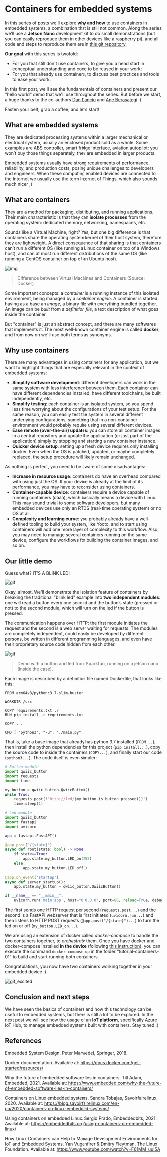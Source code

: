 # Containers for embedded systems

In this series of posts we'll explore **why and how** to use containers in embedded systems, a combination that is still not common. Along the series we’ll use a **Jetson Nano** development kit to do small demonstrations (but you can easily reproduce them in other devices like a raspberry pi), and all code and steps to reproduce them are in [this git repository](https://github.com/LeonardoSanBenitez/containers-for-embedded-systems).

**Our goal** with this series is twofold:

* For you that still don't use containers, to give you a head start in conceptual understanding and code to be reused in your work;
* For you that already use containers, to discuss best practices and tools to ease your work.

In this first post, we'll see the fundamentals of containers and present our "hello world" demo that we'll use throughout the series. But before we start, a huge thanks to the co-authors [Dan Danciu](https://www.linkedin.com/in/dan-danciu/) and [Ane Berasategi](https://www.linkedin.com/in/anebz/) :)

Fasten your belt, grab a coffee, and let’s start!

## What are embedded systems

They are dedicated processing systems within a larger mechanical or electrical system, usually an enclosed product sold as a whole. Some examples are ABS controller, smart fridge interface, aviation autopilot: you won’t buy those things separately, they are embedded in larger products.

Embedded systems usually have strong requirements of performance, reliability, and production costs, posing unique challenges to developers and engineers. When these computing enabled devices are connected to the Internet we usually use the term Internet of Things, which also sounds much nicer ;)

## What are containers

They are a method for packaging, distributing, and running applications. Their main characteristic is that they can **isolate processes** from the operating system: dedicated memory, networking, namespaces, etc.

Sounds like a Virtual Machine, right? Yes, but one big difference is that containers share the operating system kernel of their host system, therefore they are lightweight. A direct consequence of that sharing is that containers can’t run a different OS (like running a Linux container on top of a Windows host), and can at most run different distributions of the same OS (like running a CentOS container on top of an Ubuntu host).

![img](images/docker.png)

> Difference between Virtual Machines and Containers (Source: Docker)

Some important concepts: a *container* is a running instance of this isolated environment, being managed by a *container engine*. A container is started having as a base an *image*, a binary file with everything bundled together. An image can be *built* from a *definition file*, a text description of what goes inside the container.

But "container" is just an abstract concept, and there are many softwares that implements it. The most well-known container engine is called **docker**, and from now on we'll use both terms as synonyms.

## Why use containers

There are many advantages in using containers for any application, but we want to highlight things that are especially relevant in the context of embedded systems:

* **Simplify software development**: different developers can work in the same system with less interference between them. Each container can have different dependencies installed, have different toolchains, be built independently, etc.
* **Simplify testing**: each container is an isolated system, so you spend less time worrying about the configurations of your test setup. For the same reason, you can easily test the system in several different underlying configurations, something that in a non-container environment would probably require using several different devices.
* **Ease remote (over-the-air) updates**: you can store all container images in a central repository and update the application (or just part of the application) simply by stopping and starting a new container instance.
* **Quicker device setup**: setting up a fresh device requires only installing docker. Even when the OS is patched, updated, or maybe completely replaced, the setup procedure will likely remain unchanged.


As nothing is perfect, you need to be aware of some disadvantages:
* **Increase in resource usage**: containers do have an overhead compared with using just the OS. If your device is already at the limit of its performance, you may have to reconsider using containers.
* **Container-capable device**: containers require a device capable of running containers (dããã), which basically means a device with Linux. This may sound trivial to some software developers, but many embedded devices use only an RTOS (real-time operating system) or no OS at all.
* **Complexity and learning curve**: you probably already have a well-defined tooling to build your system, like Yocto, and to start using containers will add one more layer of complexity to this workflow. Also, you may need to manage several containers running on the same device, configure the workflows for building the container images, and so on.

## Our little demo

Guess what? IT’S A BLINK LED!

![gif](images/excellent.gif)

Okay, almost. We'll demonstrate the isolation feature of containers by breaking the traditional "blink led" example into **two independent modules**: one will read a button every one second and the button’s state (pressed or not) to the second module, which will turn on the led if the button is pressed.

The communication happens over HTTP: the first module initiates the request and the second is a web server waiting for requests. The modules are completely independent, could easily be developed by different persons, be written in different programming languages, and even have their proprietary source code hidden from each other.

![gif](images/demo.gif)

> Demo with a button and led from Sparkfun, running on a jetson nano (inside the case).

Each image is described by a definition file named Dockerfile, that looks like this:

```
FROM arm64v8/python:3.7-slim-buster

WORKDIR /src

COPY requirements.txt ./
RUN pip install -r requirements.txt

COPY . .

CMD [ "python3", "-u", "./main.py" ]
```

That is, take a base image that already has python 3.7 installed (`FROM...`), then install the python dependencies for this project (`pip install...`), copy the source code to inside the containers (`COPY...`), and finally start our code (`python3...`). The code itself is even simpler:

```python
# Button module
import qwiic_button
import requests
import time

my_button = qwiic_button.QwiicButton()
while True:
    requests.post(f'http://led/{my_button.is_button_pressed()}')
    time.sleep(1)
```

```python
# Led module
import qwiic_button
import fastapi
import uvicorn

app = fastapi.FastAPI()

@app.post("/{state}")
async def root(state: bool) -> None:
    if state==True:
        app.state.my_button.LED_on(255)
    else:
        app.state.my_button.LED_off()
    
@app.on_event('startup')
async def server_startup():
    app.state.my_button = qwiic_button.QwiicButton()

if __name__ == "__main__":
    uvicorn.run('main:app', host="0.0.0.0", port=80, reload=True, debug=True)
```

The first sends one HTTP request per second (`requests.post...`) and the second is a FastAPI webserver that is first initiated (`uvicorn.run...`) and then listens to HTTP POST requests (`@app.post("/{state}")...`) to turn the led on or off (`my_button.LED_on...`).

We are using an extension of docker called *docker-compose* to handle the two containers together, to *orchestrate* them. Once you have docker and docker-compose installed **in the device** (following [this instruction](https://github.com/LeonardoSanBenitez/containers-for-embedded-systems/blob/main/init_os.sh)), you can execute the command `docker-compose up` in the folder “tutorial-containers-01” to build and start running both containers.

Congratulations, you now have two containers working together in your embedded device :) 

![gif_excited](images/friends-excited.gif)

## Conclusion and next steps

We have seen the basics of containers and how this technology can be useful to embedded systems, but there is still a lot to be explored. In the next post we will see how the usage of an **IoT platform**, specifically Azure IoT Hub, to manage embedded systems built with containers.
Stay tuned ;) 

## References

Embedded System Design. Peter Marwedel, Springer, 2018.

Docker documentation. Available at: https://docs.docker.com/get-started/resources/

Why the future of embedded software lies in containers. Till Adam, Embedded, 2021. Available at: https://www.embedded.com/why-the-future-of-embedded-software-lies-in-containers/

Containers on Linux embedded systems. Sandra Tobajas, Savoirfairelinux, 2020. Available at: https://blog.savoirfairelinux.com/en-ca/2020/containers-on-linux-embedded-systems/

Using containers on embedded Linux. Sergio Prado, Embeddedbits, 2021. Available at: https://embeddedbits.org/using-containers-on-embedded-linux/

How Linux Containers can Help to Manage Development Environments for IoT and Embedded Systems. Yan Vugenfirer & Dmitry Fleytman, The Linux Foundation. Available at: https://www.youtube.com/watch?v=F61MM_uuI5A 
